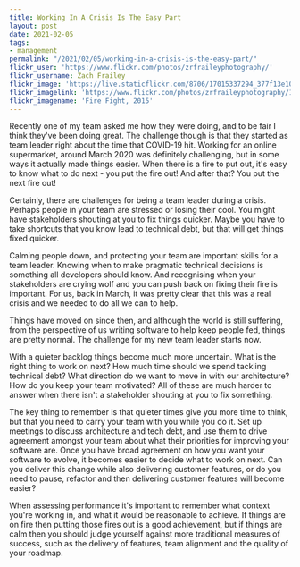 ```yaml
---
title: Working In A Crisis Is The Easy Part
layout: post
date: 2021-02-05
tags:
- management
permalink: "/2021/02/05/working-in-a-crisis-is-the-easy-part/"
flickr_user: 'https://www.flickr.com/photos/zrfraileyphotography/'
flickr_username: Zach Frailey
flickr_image: 'https://live.staticflickr.com/8706/17015337294_377f13e105.jpg'
flickr_imagelink: 'https://www.flickr.com/photos/zrfraileyphotography/17015337294/'
flickr_imagename: 'Fire Fight, 2015'
---
```

Recently one of my team asked me how they were doing, and to be fair I think they've been doing
great. The challenge though is that they started as team leader right about the time that
COVID-19 hit. Working for an online supermarket, around March 2020 was definitely challenging,
but in some ways it actually made things easier. When there is a fire to put out, it's easy to know
what to do next - you put the fire out! And after that? You put the next fire out!

Certainly, there are challenges for being a team leader during a crisis. Perhaps people in your team
are stressed or losing their cool. You might have stakeholders shouting at you to fix things quicker.
Maybe you have to take shortcuts that you know lead to technical debt, but that will get things
fixed quicker.

Calming people down, and protecting your team are important skills for a team leader. Knowing when
to make pragmatic technical decisions is something all developers should know. And recognising when
your stakeholders are crying wolf and you can push back on fixing their fire is important. For us,
back in March, it was pretty clear that this was a real crisis and we needed to do all we can to help.

Things have moved on since then, and although the world is still suffering, from the perspective of
us writing software to help keep people fed, things are pretty normal. The challenge for my new team
leader starts now.

With a quieter backlog things become much more uncertain. What is the right thing to work on next?
How much time should we spend tackling technical debt? What direction do we want to move in with
our architecture? How do you keep your team motivated? All of these are much harder to answer when
there isn't a stakeholder shouting at you to fix something.

The key thing to remember is that quieter times give you more time to think, but that you need to
carry your team with you while you do it. Set up meetings to discuss architecture and tech debt, and
use them to drive agreement amongst your team about what their priorities for improving your software
are. Once you have broad agreement on how you want your software to evolve, it becomes easier to decide
what to work on next. Can you deliver this change while also delivering customer features, or do you
need to pause, refactor and then delivering customer features will become easier?

When assessing performance it's important to remember what context you're working in, and what it
would be reasonable to achieve. If things are on fire then putting those fires out is a good
achievement, but if things are calm then you should judge yourself against more traditional measures
of success, such as the delivery of features, team alignment and the quality of your roadmap.

